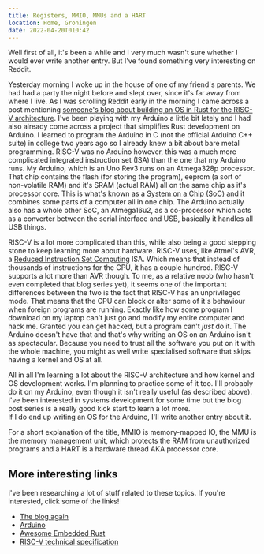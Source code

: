 ```yaml
---
title: Registers, MMIO, MMUs and a HART
location: Home, Groningen
date: 2022-04-20T010:42
---
```


Well first of all, it's been a while and I very much wasn't sure whether I would
ever write another entry. But I've found something very interesting on Reddit.

Yesterday morning I woke up in the house of one of my friend's parents. We had
had a party the night before and slept over, since it's far away from where I
live. As I was scrolling Reddit early in the morning I came across a post
mentioning
[someone's blog about building an OS in Rust for the RISC-V architecture](https://osblog.stephenmarz.com/index.html).
I've been playing with my Arduino a little bit lately and I had also already
come across a project that simplifies Rust development on Arduino. I learned to
program the Arduino in C (not the official Arduino C++ suite) in college two
years ago so I already knew a bit about bare metal programming. RISC-V was no
Arduino however, this was a much more complicated integrated instruction set
(ISA) than the one that my Arduino runs. My Arduino, which is an Uno Rev3 runs
on an Atmega328p processor. That chip contains the flash (for storing the
program), eeprom (a sort of non-volatile RAM) and it's SRAM (actual RAM) all on
the same chip as it's processor core. This is what's known as a
[System on a Chip (SoC)](https://en.wikipedia.org/wiki/System_on_a_chip) and it
combines some parts of a computer all in one chip. The Arduino actually also has
a whole other SoC, an Atmega16u2, as a co-processor which acts as a converter
between the serial interface and USB, basically it handles all USB things.

RISC-V is a lot more complicated than this, while also being a good stepping
stone to keep learning more about hardware. RISC-V uses, like Atmel's AVR, a
[Reduced Instruction Set Computing](https://en.wikipedia.org/wiki/Reduced_instruction_set_computer)
ISA. Which means that instead of thousands of instructions for the CPU, it has a
couple hundred. RISC-V supports a lot more than AVR though. To me, as a relative
noob (who hasn't even completed that blog series yet), it seems one of the
important differences between the two is the fact that RISC-V has an
unprivileged mode. That means that the CPU can block or alter some of it's
behaviour when foreign programs are running. Exactly like how some program I
download on my laptop can't just go and modify my entire computer and hack me.
Granted you can get hacked, but a program can't _just_ do it. The Arduino
doesn't have that and that's why writing an OS on an Arduino isn't as
spectacular. Because you need to trust all the software you put on it with the
whole machine, you might as well write specialised software that skips having a
kernel and OS at all.

All in all I'm learning a lot about the RISC-V architecture and how kernel and
OS development works. I'm planning to practice some of it too. I'll probably do
it on my Arduino, even though it isn't really useful (as described above). I've
been interested in systems development for some time but the blog post series is
a really good kick start to learn a lot more.  
If I do end up writing an OS for the Arduino, I'll write another entry about it.

For a short explanation of the title, MMIO is memory-mapped IO, the MMU is the
memory management unit, which protects the RAM from unauthorized programs and a
HART is a hardware thread AKA processor core.

## More interesting links

I've been researching a lot of stuff related to these topics. If you're
interested, click some of the links!

- [The blog again](https://osblog.stephenmarz.com/index.html)
- [Arduino](https://www.Arduino.cc/)
- [Awesome Embedded Rust](https://github.com/rust-embedded/awesome-embedded-rust)
- [RISC-V technical specification](https://riscv.org/technical/specifications/)
